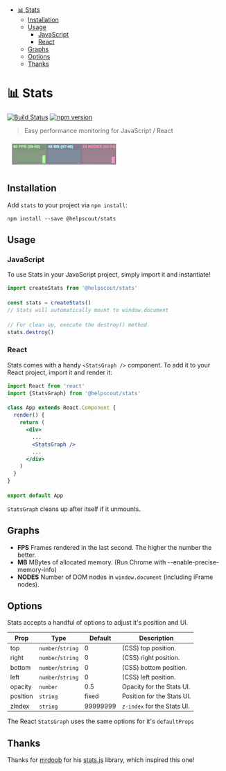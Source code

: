 <!-- START doctoc generated TOC please keep comment here to allow auto update -->
<!-- DON'T EDIT THIS SECTION, INSTEAD RE-RUN doctoc TO UPDATE -->

- [📊 Stats](#-stats)
  - [Installation](#installation)
  - [Usage](#usage)
    - [JavaScript](#javascript)
    - [React](#react)
  - [Graphs](#graphs)
  - [Options](#options)
  - [Thanks](#thanks)

<!-- END doctoc generated TOC please keep comment here to allow auto update -->

# 📊 Stats

[![Build Status](https://travis-ci.org/helpscout/stats.svg?branch=master)](https://travis-ci.org/helpscout/stats)
[![npm version](https://badge.fury.io/js/%40helpscout%2Fstats.svg)](https://badge.fury.io/js/%40helpscout%2Fstats)

> Easy performance monitoring for JavaScript / React

![Stats](https://raw.githubusercontent.com/helpscout/stats/master/images/stats-demo.gif)

## Installation

Add `stats` to your project via `npm install`:

```
npm install --save @helpscout/stats
```

## Usage

### JavaScript

To use Stats in your JavaScript project, simply import it and instantiate!

```js
import createStats from '@helpscout/stats'

const stats = createStats()
// Stats will automatically mount to window.document

// For clean up, execute the destroy() method
stats.destroy()
```

### React

Stats comes with a handy `<StatsGraph />` component. To add it to your React project, import it and render it:

```jsx
import React from 'react'
import {StatsGraph} from '@helpscout/stats'

class App extends React.Component {
  render() {
    return (
      <div>
        ...
        <StatsGraph />
        ...
      </div>
    )
  }
}

export default App
```

`StatsGraph` cleans up after itself if it unmounts.

## Graphs

- **FPS** Frames rendered in the last second. The higher the number the better.
- **MB** MBytes of allocated memory. (Run Chrome with --enable-precise-memory-info)
- **NODES** Number of DOM nodes in `window.document` (including iFrame nodes).

## Options

Stats accepts a handful of options to adjust it's position and UI.

| Prop     | Type              | Default  | Description                 |
| -------- | ----------------- | -------- | --------------------------- |
| top      | `number`/`string` | 0        | (CSS) top position.         |
| right    | `number`/`string` | 0        | (CSS) right position.       |
| bottom   | `number`/`string` | 0        | (CSS) bottom position.      |
| left     | `number`/`string` | 0        | (CSS) left position.        |
| opacity  | `number`          | 0.5      | Opacity for the Stats UI.   |
| position | `string`          | fixed    | Position for the Stats UI.  |
| zIndex   | `string`          | 99999999 | `z-index` for the Stats UI. |

The React `StatsGraph` uses the same options for it's `defaultProps`

## Thanks

Thanks for [mrdoob](https://github.com/mrdoob) for his [stats.js](https://github.com/mrdoob/stats.js) library, which inspired this one!
